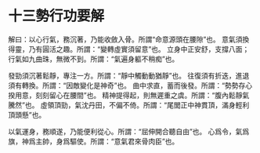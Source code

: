 # 十三勢行功要解

解曰：以心行氣，務沉著，乃能收斂入骨。所謂“命意源頭在腰隙”也。
意氣須換得靈，乃有圓活之趣。所謂：“變轉虛實須留意”也。
立身中正安舒，支撐八面；行氣如九曲珠，無微不到。所謂：“氣遍身軀不稍痴”也。

發勁須沉著鬆靜，專注一方。所謂：“靜中觸動動猶靜”也。
往復須有折迭，進退須有轉換。所謂：“因敵變化是神奇”也。
曲中求直，蓄而後發。所謂：“勢勢存心揆用意，刻刻留心在腰間”也。
精神提得起，則無遲重之虞。所謂：“腹內鬆靜氣騰然”也。
虛領頂勁，氣沈丹田，不偏不倚。所謂：“尾閭正中神貫頂，滿身輕利頂頭懸”也。

以氣運身，務順遂，乃能便利從心。所謂：“屈伸開合聽自由”也。
心爲令，氣爲旗，神爲主帥，身爲驅使。所謂：“意氣君來骨肉臣”也。